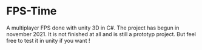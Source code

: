# FPS-Time
A multiplayer FPS done with unity 3D in C#. The project has begun in november 2021. It is not finished at all and is still a prototyp project. 
But feel free to test it in unity if you want !
